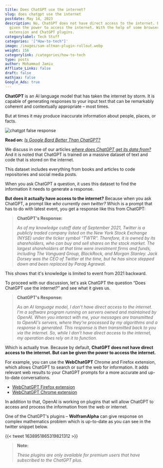 ```yaml
---
title: Does ChatGPT use the internet?
slug: does chatgpt use the internet
postdate: May 14, 2023
description: No, ChatGPT does not have direct access to the internet. But can be
  given the power to access the internet. With the help of some browser
  extension and ChatGPT plugins.
categorylabel: Tech Stuff
categories: '["How-to-tech"]'
image: /images/sam-altman-plugin-rollout.webp
weight: 156
categorylink: /categories/how-to-tech
type: posts
author: Mohammad Jamiu
Affliate_Links: false
draft: false
mathjax: false
Google_Ads: true
---
```

**ChatGPT** is an AI language model that has taken the internet by storm. It is capable of generating responses to your input text that can be remarkably coherent and contextually appropriate – most times. 

But at times it may produce inaccurate information about people, places, or facts.

![chatgpt false response](/images/chatgpt-false-response.webp "chatgpt false response")

**Read on:** *[Is Google Bard Better Than ChatGPT?](/how-to-tech/is-google-bard-better-than-chatgpt/)*

We discuss in one of our articles *[where does ChatGPT get its data from?](/how-to-tech/where-does-chatgpt-get-data-from/)* And it is noted that ChatGPT is trained on a massive dataset of text and code that is stored on the internet.

This dataset includes everything from books and articles to code repositories and social media posts.

When you ask ChatGPT a question, it uses this dataset to find the information it needs to generate a response.

**But does it actually have access to the internet?** Because when you ask ChatGPT, a prompt like *who currently own twitter?* Which is a prompt that has to do with latest event, you get a response like this from ChatGPT:

> **ChatGPT's Response:**
>
> *As of my knowledge cutoff date of September 2021, Twitter is a publicly traded company listed on the New York Stock Exchange (NYSE) under the ticker symbol “TWTR”. Therefore, it is owned by its shareholders, who can buy and sell shares on the stock market. The largest shareholders at that time were investment firms and funds, including The Vanguard Group, BlackRock, and Morgan Stanley. Jack Dorsey was the CEO of Twitter at the time, but he has since stepped down and been replaced by Parag Agrawal.*

This shows that it's knowledge is limited to event from 2021 backward.

To proceed with our discussion, let's ask ChatGPT the question “Does ChatGPT use the internet?” and see what it gives us.

> **ChatGPT's Response:**
>
> *As an AI language model, I don't have direct access to the internet. I'm a software program running on servers owned and maintained by OpenAI. When you interact with me, your messages are transmitted to OpenAI's servers, where they're processed by my algorithms and a response is generated. This response is then transmitted back to you via the internet. So, while I don't have direct access to the internet, my operation does rely on it to function.*

Which is actually true. Because by default, **ChatGPT does not have direct access to the internet. But can be given the power to access the internet.**

For example, you can use the **WebChatGPT** Chrome and Firefox extension, which allows ChatGPT to search or surf the web for information. It adds relevant web results to your ChatGPT prompts for a more accurate and up-to-date conversations.

* [WebChatGPT Firefox extension](https://addons.mozilla.org/en-US/firefox/addon/web-chatgpt/?utm_source=addons.mozilla.org&utm_medium=referral&utm_content=search)
* [WebChatGPT Chrome extension](https://chrome.google.com/webstore/detail/webchatgpt-chatgpt-with-i/lpfemeioodjbpieminkklglpmhlngfcn)

In addition to that, OpenAI is working on plugins that will allow ChatGPT to access and process the information from the web or internet.

One of the ChatGPT's plugins – **WolframAlpha** can give response on complex mathematics problem which is up-to-date as you can see in the twitter snippet below.

{{< tweet 1638951865319821312 >}}

> **Note:**
>
> *These plugins are only available for premium users that have subscribed to the ChatGPT plus.*